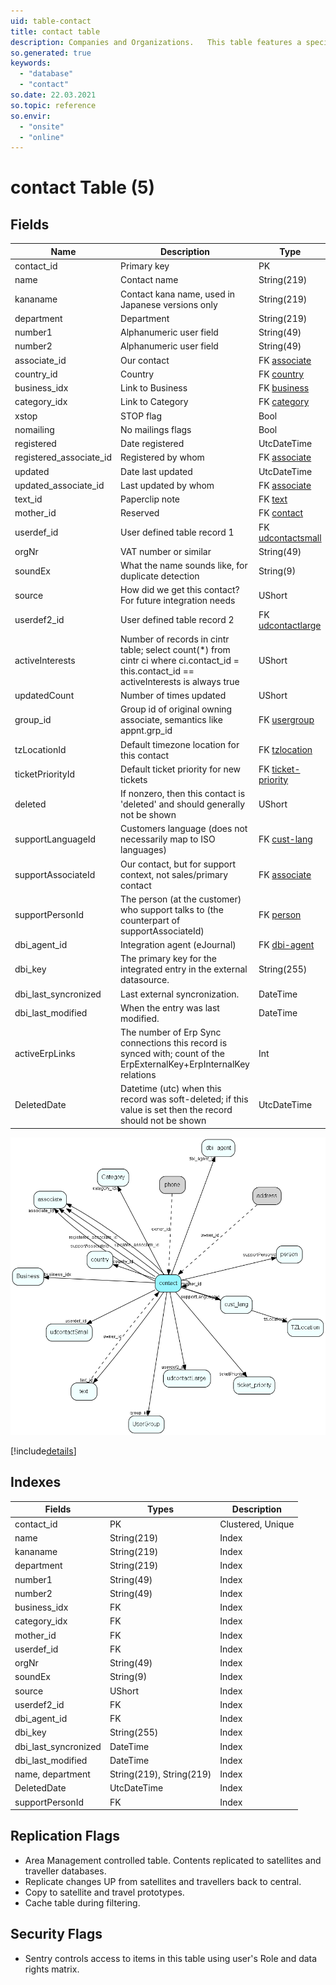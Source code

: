 ```yaml
---
uid: table-contact
title: contact table
description: Companies and Organizations.   This table features a special record containing information about the contact that owns the database.  
so.generated: true
keywords:
  - "database"
  - "contact"
so.date: 22.03.2021
so.topic: reference
so.envir:
  - "onsite"
  - "online"
---
```


# contact Table (5)

## Fields

| Name | Description | Type | Null |
|------|-------------|------|:----:|
|contact\_id|Primary key|PK| |
|name|Contact name|String(219)| |
|kananame|Contact kana name, used in Japanese versions only|String(219)|&#x25CF;|
|department|Department|String(219)|&#x25CF;|
|number1|Alphanumeric user field|String(49)|&#x25CF;|
|number2|Alphanumeric user field|String(49)|&#x25CF;|
|associate\_id|Our contact|FK [associate](associate.md)|&#x25CF;|
|country\_id|Country|FK [country](country.md)| |
|business\_idx|Link to Business|FK [business](business.md)| |
|category\_idx|Link to Category|FK [category](category.md)| |
|xstop|STOP flag|Bool|&#x25CF;|
|nomailing|No mailings flags|Bool|&#x25CF;|
|registered|Date registered|UtcDateTime| |
|registered\_associate\_id|Registered by whom|FK [associate](associate.md)| |
|updated|Date last updated|UtcDateTime| |
|updated\_associate\_id|Last updated by whom|FK [associate](associate.md)| |
|text\_id|Paperclip note|FK [text](text.md)|&#x25CF;|
|mother\_id|Reserved|FK [contact](contact.md)|&#x25CF;|
|userdef\_id|User defined table record 1|FK [udcontactsmall](udcontactsmall.md)|&#x25CF;|
|orgNr|VAT number or similar|String(49)|&#x25CF;|
|soundEx|What the name sounds like, for duplicate detection|String(9)|&#x25CF;|
|source|How did we get this contact? For future integration needs|UShort|&#x25CF;|
|userdef2\_id|User defined table record 2|FK [udcontactlarge](udcontactlarge.md)|&#x25CF;|
|activeInterests|Number of records in cintr table; select count(*) from cintr ci where ci.contact_id = this.contact_id == activeInterests is always true|UShort|&#x25CF;|
|updatedCount|Number of times updated|UShort| |
|group\_id|Group id of original owning associate, semantics like appnt.grp_id|FK [usergroup](usergroup.md)|&#x25CF;|
|tzLocationId|Default timezone location for this contact|FK [tzlocation](tzlocation.md)|&#x25CF;|
|ticketPriorityId|Default ticket priority for new tickets|FK [ticket-priority](ticket-priority.md)|&#x25CF;|
|deleted|If nonzero, then this contact is &apos;deleted&apos; and should generally not be shown|UShort|&#x25CF;|
|supportLanguageId|Customers language (does not necessarily map to ISO languages)|FK [cust-lang](cust-lang.md)|&#x25CF;|
|supportAssociateId|Our contact, but for support context, not sales/primary contact|FK [associate](associate.md)|&#x25CF;|
|supportPersonId|The person (at the customer) who support talks to (the counterpart of supportAssociateId)|FK [person](person.md)|&#x25CF;|
|dbi\_agent\_id|Integration agent (eJournal)|FK [dbi-agent](dbi-agent.md)|&#x25CF;|
|dbi\_key|The primary key for the integrated entry in the external datasource.|String(255)|&#x25CF;|
|dbi\_last\_syncronized|Last external syncronization.|DateTime|&#x25CF;|
|dbi\_last\_modified|When the entry was last modified.|DateTime|&#x25CF;|
|activeErpLinks|The number of Erp Sync connections this record is synced with; count of the ErpExternalKey+ErpInternalKey relations|Int|&#x25CF;|
|DeletedDate|Datetime (utc) when this record was soft-deleted; if this value is set then the record should not be shown|UtcDateTime|&#x25CF;|


![contact table relationship diagram](./media/contact.png)

[!include[details](./includes/contact.md)]

## Indexes

| Fields | Types | Description |
|--------|-------|-------------|
|contact\_id |PK |Clustered, Unique |
|name |String(219) |Index |
|kananame |String(219) |Index |
|department |String(219) |Index |
|number1 |String(49) |Index |
|number2 |String(49) |Index |
|business\_idx |FK |Index |
|category\_idx |FK |Index |
|mother\_id |FK |Index |
|userdef\_id |FK |Index |
|orgNr |String(49) |Index |
|soundEx |String(9) |Index |
|source |UShort |Index |
|userdef2\_id |FK |Index |
|dbi\_agent\_id |FK |Index |
|dbi\_key |String(255) |Index |
|dbi\_last\_syncronized |DateTime |Index |
|dbi\_last\_modified |DateTime |Index |
|name, department |String(219), String(219) |Index |
|DeletedDate |UtcDateTime |Index |
|supportPersonId |FK |Index |

## Replication Flags

* Area Management controlled table. Contents replicated to satellites and traveller databases.
* Replicate changes UP from satellites and travellers back to central.
* Copy to satellite and travel prototypes.
* Cache table during filtering.

## Security Flags

* Sentry controls access to items in this table using user's Role and data rights matrix.

